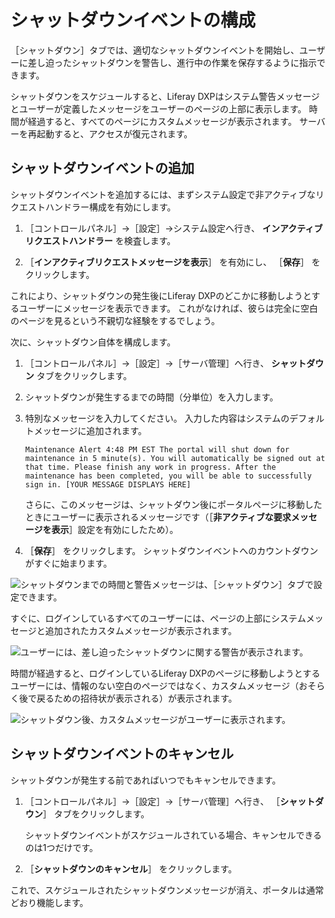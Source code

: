 # シャットダウンイベントの構成

［シャットダウン］タブでは、適切なシャットダウンイベントを開始し、ユーザーに差し迫ったシャットダウンを警告し、進行中の作業を保存するように指示できます。

シャットダウンをスケジュールすると、Liferay DXPはシステム警告メッセージとユーザーが定義したメッセージをユーザーのページの上部に表示します。 時間が経過すると、すべてのページにカスタムメッセージが表示されます。 サーバーを再起動すると、アクセスが復元されます。

## シャットダウンイベントの追加

シャットダウンイベントを追加するには、まずシステム設定で非アクティブなリクエストハンドラー構成を有効にします。

1. ［コントロールパネル］&rarr;［設定］&rarr;システム設定へ行き、 **インアクティブリクエストハンドラー** を検査します。

1. ［**インアクティブリクエストメッセージを表示**］ を有効にし、 ［**保存**］ をクリックします。

これにより、シャットダウンの発生後にLiferay DXPのどこかに移動しようとするユーザーにメッセージを表示できます。 これがなければ、彼らは完全に空白のページを見るという不親切な経験をするでしょう。

次に、シャットダウン自体を構成します。

1. ［コントロールパネル］&rarr;［設定］&rarr;［サーバ管理］へ行き、 **シャットダウン** タブをクリックします。

1. シャットダウンが発生するまでの時間（分単位）を入力します。

1. 特別なメッセージを入力してください。 入力した内容はシステムのデフォルトメッセージに追加されます。

    `Maintenance Alert 4:48 PM EST The portal will shut down for maintenance in 5 minute(s). You will automatically be signed out at that time. Please finish any work in progress. After the maintenance has been completed, you will be able to successfully sign in. [YOUR MESSAGE DISPLAYS HERE]`

   さらに、このメッセージは、シャットダウン後にポータルページに移動したときにユーザーに表示されるメッセージです（［**非アクティブな要求メッセージを表示**］設定を有効にしたため）。

1. ［**保存**］ をクリックします。 シャットダウンイベントへのカウントダウンがすぐに始まります。

![シャットダウンまでの時間と警告メッセージは、［シャットダウン］タブで設定できます。](./configuring-a-shutdown-event/images/01.png)

すぐに、ログインしているすべてのユーザーには、ページの上部にシステムメッセージと追加されたカスタムメッセージが表示されます。

![ユーザーには、差し迫ったシャットダウンに関する警告が表示されます。](./configuring-a-shutdown-event/images/03.png)

時間が経過すると、ログインしているLiferay DXPのページに移動しようとするユーザーには、情報のない空白のページではなく、カスタムメッセージ（おそらく後で戻るための招待状が表示される）が表示されます。

![シャットダウン後、カスタムメッセージがユーザーに表示されます。](./configuring-a-shutdown-event/images/02.png)

## シャットダウンイベントのキャンセル

シャットダウンが発生する前であればいつでもキャンセルできます。

1. ［コントロールパネル］&rarr;［設定］&rarr;［サーバ管理］へ行き、 ［**シャットダウン**］ タブをクリックします。

   シャットダウンイベントがスケジュールされている場合、キャンセルできるのは1つだけです。

1. ［**シャットダウンのキャンセル**］ をクリックします。

これで、スケジュールされたシャットダウンメッセージが消え、ポータルは通常どおり機能します。